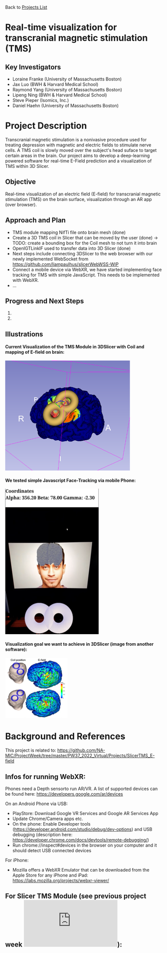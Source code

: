 Back to [Projects List](../../README.md#ProjectsList)

# Real-time visualization for transcranial magnetic stimulation (TMS)

## Key Investigators

- Loraine Franke (University of Massachusetts Boston)
- Jax Luo (BWH & Harvard Medical School)
- Raymond Yang (University of Massachusetts Boston)
- Lipeng Ning (BWH & Harvard Medical School)
- Steve Pieper (Isomics, Inc.)
- Daniel Haehn (University of Massachusetts Boston)

# Project Description

Transcranial magnetic stimulation is a nonivasive procedure used for treating depression with magnetic and electric fields to stimulate nerve cells. 
A TMS coil is slowly moved over the subject's head suface to target certain areas in the brain. 
Our project aims to develop a deep-learning powered software for real-time E-Field prediction and a visualization of TMS within 3D Slicer.

## Objective

Real-time visualization of an electric field (E-field) for transcranial magnetic stimulation (TMS) on the brain surface, visualization through an AR app (over browser).

## Approach and Plan
- TMS module mapping NifTi file onto brain mesh (done)
- Create a 3D TMS coil in Slicer that can be moved by the user (done) -> TODO: create a bounding box for the Coil mesh to not turn it into brain
- OpenIGTLinkIF used to transfer data into 3D Slicer (done)
- Next steps include connecting 3DSlicer to the web browser with our newly implemented WebSocket from https://github.com/liampaulhus/slicerWebWSS-WIP
- Connect a mobile device via WebXR, we have started implementing face tracking for TMS with simple JavaScript. This needs to be implemented with WebXR.
- ...

## Progress and Next Steps

1.
2. 

## Illustrations

####  Current Visualization of the TMS Module in 3DSlicer with Coil and mapping of E-field on brain:

<img src="./tmscoil_on_brain_surface.png" width="400" alt="SlicerTMS Module with Efield mapped on brain">
<!-- ![SlicerTMS Module with Efield mapped on brain](./tmscoil_on_brain_surface.png) -->

#### We tested simple Javascript Face-Tracking via mobile Phone:

<img src="./brain_facetracking.png" width="300" alt="Facetracking in javascript for mobile phone">
<!-- ![Facetracking in javascript for mobile phone](./brain_facetracking.png) -->

#### Visualization goal we want to achieve in 3DSlicer (image from another software):

<img src="./tmsonbrain.png" width="200" alt="Brain surface and DT">
<!-- ![Brain surface and DT](./tmsonbrain.png) -->


# Background and References

This project is related to: https://github.com/NA-MIC/ProjectWeek/tree/master/PW37_2022_Virtual/Projects/SlicerTMS_E-field

## Infos for running WebXR:

Phones need a Depth sensorto run AR/VR. A list of supported devices can be found here: https://developers.google.com/ar/devices

On an Android Phone via USB: 
- PlayStore: Download Google VR Services and Google AR Services App
- Update Chrome/Camera apps etc.
- On the phone: Enable Developer tools (https://developer.android.com/studio/debug/dev-options) and USB debugging (description here: https://developer.chrome.com/docs/devtools/remote-debugging/)
- Run chrome://inspect#devices in the browser on your computer and it should detect USB connected devices

For iPhone: 
- Mozilla offers a WebXR Emulator that can be downloaded from the Apple Store for any iPhone and iPad: https://labs.mozilla.org/projects/webxr-viewer/

## For Slicer TMS Module (see previous project week ![PW 36](https://github.com/NA-MIC/ProjectWeek/blob/master/PW36_2022_Virtual/Projects/SlicerTMS_Module/README.md)):

<!-- vtkProbeFilter: https://vtk.org/doc/nightly/html/classvtkProbeFilter.html
Moving fiducials with CPYY: https://gist.github.com/pieper/f9da3e0a73c70981b48d0747132526d5

Measure rendering time in 3D Slicer:
1. Getting renderer: https://slicer.readthedocs.io/en/latest/developer_guide/script_repository.html#access-vtk-views-renderers-and-cameras
2. Then applying renderer.GetLastRenderTimeInSeconds()
